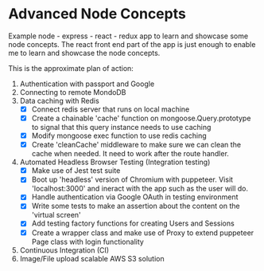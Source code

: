 # Advanced Node Concepts
Example node - express - react - redux app to learn and showcase some node concepts. The react front end part of the app is just enough to enable me to learn and showcase the node concepts. 

This is the approximate plan of action:
1. Authentication with passport and Google
2. Connecting to remote MondoDB
3.  Data caching with Redis
    - [x] Connect redis server that runs on local machine
    - [x] Create a chainable 'cache' function on mongoose.Query.prototype to signal that this query instance needs to use caching
    - [x] Modify mongoose exec function to use redis caching
    - [x] Create 'cleanCache' middleware to make sure we can clean the cache when needed. It need to work after the route handler.
4. Automated Headless Browser Testing (Integration testing)
    - [x] Make use of Jest test suite
    - [x] Boot up 'headless' version of Chromium with puppeteer. Visit 'localhost:3000' and ineract with the app such as the user will do.
    - [x] Handle authentication via Google OAuth in testing environment
    - [x] Write some tests to make an assertion about the content on the 'virtual screen'
    - [x] Add testing factory functions for creating Users and Sessions
    - [x] Create a wrapper class and make use of Proxy to extend puppeteer Page class with login functionality
5. Continuous Integration (CI)
6. Image/File upload scalable AWS S3 solution 